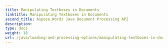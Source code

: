 ```yaml
---
title: Manipulating Textboxes in Documents
linktitle: Manipulating Textboxes in Documents
second_title: Aspose.Words Java Document Processing API
description: 
type: docs
weight: 18
url: /java/loading-and-processing-options/manipulating-textboxes-in-documents/
---
```


